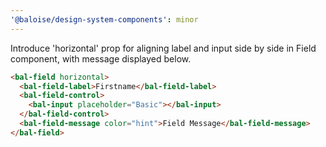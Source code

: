 ```yaml
---
'@baloise/design-system-components': minor
---
```


Introduce 'horizontal' prop for aligning label and input side by side in Field component, with message displayed below.

```html
<bal-field horizontal>
  <bal-field-label>Firstname</bal-field-label>
  <bal-field-control>
    <bal-input placeholder="Basic"></bal-input>
  </bal-field-control>
  <bal-field-message color="hint">Field Message</bal-field-message>
</bal-field>
```